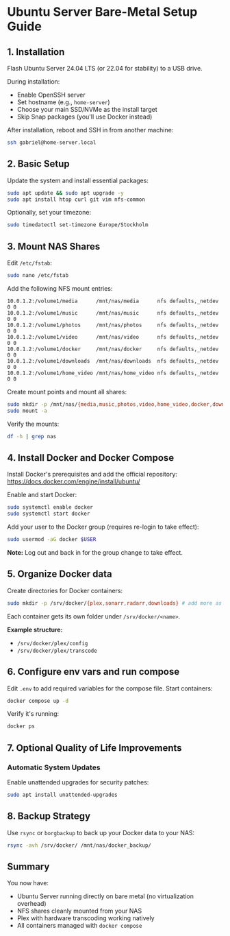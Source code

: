 # Ubuntu Server Bare-Metal Setup Guide

## 1. Installation

Flash Ubuntu Server 24.04 LTS (or 22.04 for stability) to a USB drive.

During installation:

- Enable OpenSSH server
- Set hostname (e.g., `home-server`)
- Choose your main SSD/NVMe as the install target
- Skip Snap packages (you'll use Docker instead)

After installation, reboot and SSH in from another machine:

```bash
ssh gabriel@home-server.local
```

## 2. Basic Setup

Update the system and install essential packages:

```bash
sudo apt update && sudo apt upgrade -y
sudo apt install htop curl git vim nfs-common
```

Optionally, set your timezone:

```bash
sudo timedatectl set-timezone Europe/Stockholm
```

## 3. Mount NAS Shares

Edit `/etc/fstab`:

```bash
sudo nano /etc/fstab
```

Add the following NFS mount entries:

```fstab
10.0.1.2:/volume1/media      /mnt/nas/media      nfs defaults,_netdev 0 0
10.0.1.2:/volume1/music      /mnt/nas/music      nfs defaults,_netdev 0 0
10.0.1.2:/volume1/photos     /mnt/nas/photos     nfs defaults,_netdev 0 0
10.0.1.2:/volume1/video      /mnt/nas/video      nfs defaults,_netdev 0 0
10.0.1.2:/volume1/docker     /mnt/nas/docker     nfs defaults,_netdev 0 0
10.0.1.2:/volume1/downloads  /mnt/nas/downloads  nfs defaults,_netdev 0 0
10.0.1.2:/volume1/home_video /mnt/nas/home_video nfs defaults,_netdev 0 0
```

Create mount points and mount all shares:

```bash
sudo mkdir -p /mnt/nas/{media,music,photos,video,home_video,docker,downloads}
sudo mount -a
```

Verify the mounts:

```bash
df -h | grep nas
```

## 4. Install Docker and Docker Compose

Install Docker's prerequisites and add the official repository:
https://docs.docker.com/engine/install/ubuntu/

Enable and start Docker:

```bash
sudo systemctl enable docker
sudo systemctl start docker
```

Add your user to the Docker group (requires re-login to take effect):

```bash
sudo usermod -aG docker $USER
```

**Note:** Log out and back in for the group change to take effect.

## 5. Organize Docker data

Create directories for Docker containers:

```bash
sudo mkdir -p /srv/docker/{plex,sonarr,radarr,downloads} # add more as needed
```

Each container gets its own folder under `/srv/docker/<name>`.

**Example structure:**

- `/srv/docker/plex/config`
- `/srv/docker/plex/transcode`

## 6. Configure env vars and run compose

Edit `.env` to add required variables for the compose file. Start containers:

```bash
docker compose up -d
```

Verify it's running:

```bash
docker ps
```

## 7. Optional Quality of Life Improvements

### Automatic System Updates

Enable unattended upgrades for security patches:

```bash
sudo apt install unattended-upgrades
```

## 8. Backup Strategy

Use `rsync` or `borgbackup` to back up your Docker data to your NAS:

```bash
rsync -avh /srv/docker/ /mnt/nas/docker_backup/
```

## Summary

You now have:

- Ubuntu Server running directly on bare metal (no virtualization overhead)
- NFS shares cleanly mounted from your NAS
- Plex with hardware transcoding working natively
- All containers managed with `docker compose`

